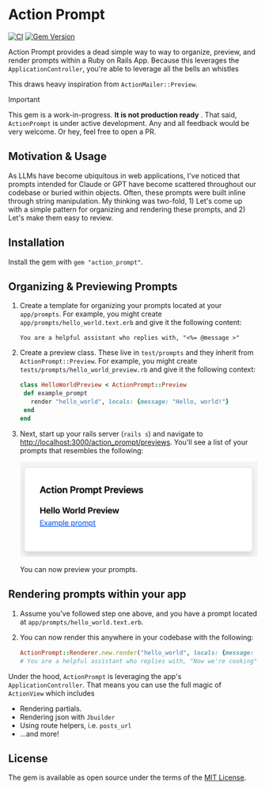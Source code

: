 # Action Prompt

[![CI](https://github.com/evdevdev/action_prompt/actions/workflows/ci.yml/badge.svg)](https://github.com/evdevdev/action_prompt/actions/workflows/ci.yml) [![Gem Version](https://badge.fury.io/rb/action_prompt.svg)](https://badge.fury.io/rb/action_prompt)

Action Prompt provides a dead simple way to way to organize, preview, and render prompts within a Ruby on Rails App. Because this leverages the `ApplicationController`, you're able to leverage all the bells an whistles

This draws heavy inspiration from `ActionMailer::Preview`.

> [!IMPORTANT]
> This gem is a work-in-progress. **It is not production ready** . That said, `ActionPrompt` is under active development. Any and all feedback would be very welcome. Or hey, feel free to open a PR.

## Motivation & Usage

As LLMs have become ubiquitous in web applications, I've noticed that prompts intended for Claude or GPT have become scattered throughout our codebase or buried within objects. Often, these prompts were built inline through string manipulation. My thinking was two-fold, 1) Let's come up with a simple pattern for organizing and rendering these prompts, and 2) Let's make them easy to review.

## Installation

Install the gem with `gem "action_prompt"`.

## Organizing & Previewing Prompts

1. Create a template for organizing your prompts located at your `app/prompts`. For example, you might create `app/prompts/hello_world.text.erb` and give it the following content:

   ```erb
   You are a helpful assistant who replies with, "<%= @message >"
   ```

2. Create a preview class. These live in `test/prompts` and they inherit from `ActionPrompt::Preview`. For example, you might create `tests/prompts/hello_world_preview.rb` and give it the following context:

   ```ruby
   class HelloWorldPreview < ActionPrompt::Preview
    def example_prompt
      render "hello_world", locals: {message: "Hello, world!"}
    end
   end
   ```

3. Next, start up your rails server (`rails s`) and navigate to [http://localhost:3000/action_prompt/previews](http://localhost:3000/action_prompt/previews). You'll see a list of your prompts that resembles the following:

   ![Screenshot](docs/assets/images/screenshot.png)

   You can now preview your prompts.

## Rendering prompts within your app

1. Assume you've followed step one above, and you have a prompt located at `app/prompts/hello_world.text.erb`.
2. You can now render this anywhere in your codebase with the following:

   ```ruby
   ActionPrompt::Renderer.new.render("hello_world", locals: {message: "Now we're cooking"})
   # You are a helpful assistant who replies with, "Now we're cooking"
   ```

Under the hood, `ActionPrompt` is leveraging the app's `ApplicationController`. That means you can use the full magic of `ActionView` which includes

- Rendering partials.
- Rendering json with `Jbuilder`
- Using route helpers, i.e. `posts_url`
- ...and more!

## License

The gem is available as open source under the terms of the [MIT License](https://opensource.org/licenses/MIT).
